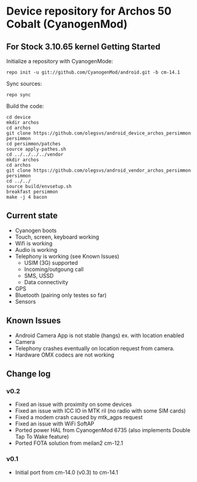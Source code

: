 Device repository for Archos 50 Cobalt (CyanogenMod)
===========================
For Stock 3.10.65 kernel
Getting Started
---------------

Initialize a repository with CyanogenMode:

    repo init -u git://github.com/CyanogenMod/android.git -b cm-14.1
    
Sync sources:    

    repo sync
    
Build the code:
    
    cd device
    mkdir archos
    cd archos
    git clone https://github.com/olegsvs/android_device_archos_persimmon persimmon
    cd persimmon/patches
    source apply-pathes.sh
    cd ../../../../vendor
    mkdir archos
    cd archos
    git clone https://github.com/olegsvs/android_vendor_archos_persimmon persimmon
    cd ../../
    source build/envsetup.sh
    breakfast persimmon
    make -j 4 bacon

Current state
-------------

- Cyanogen boots
- Touch, screen, keyboard working
- Wifi is working
- Audio is working
- Telephony is working (see Known Issues)
    - USIM (3G) supported
    - Incoming/outgoung call
    - SMS, USSD
    - Data connectivity
- GPS
- Bluetooth (pairing only testes so far)
- Sensors

Known Issues
-------------
- Android Camera App is not stable (hangs) ex. with location enabled
- Camera
- Telephony crashes eventually on location request from camera. 
- Hardware OMX codecs are not working

Change log
----------

### v0.2
- Fixed an issue with proximity on some devices
- Fixed an issue with ICC IO in MTK ril (no radio with some SIM cards)
- Fixed a modem crash caused by mtk_agps request
- Fixed an issue with WiFi SoftAP
- Ported power HAL from CyanogenMod 6735 (also implements Double Tap To Wake feature)
- Ported FOTA solution from meilan2 cm-12.1

### v0.1
- Initial port from cm-14.0 (v0.3) to cm-14.1

